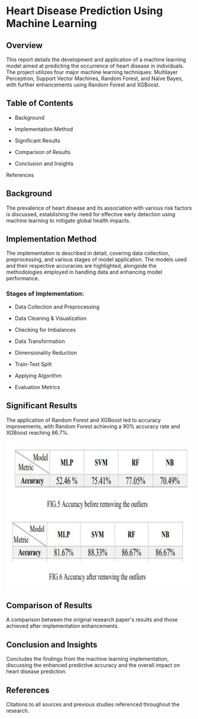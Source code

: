 # Heart Disease Prediction Using Machine Learning

## Overview
This report details the development and application of a machine learning model aimed at predicting the occurrence of heart disease in individuals. The project utilizes four major machine learning techniques: Multilayer Perceptron, Support Vector Machines, Random Forest, and Naïve Bayes, with further enhancements using Random Forest and XGBoost.

## Table of Contents
- Background

- Implementation Method

- Significant Results

- Comparison of Results

- Conclusion and Insights

References

## Background
The prevalence of heart disease and its association with various risk factors is discussed, establishing the need for effective early detection using machine learning to mitigate global health impacts.

## Implementation Method
The implementation is described in detail, covering data collection, preprocessing, and various stages of model application. The models used and their respective accuracies are highlighted, alongside the methodologies employed in handling data and enhancing model performance.

### Stages of Implementation:

- Data Collection and Preprocessing

- Data Cleaning & Visualization

- Checking for Imbalances

- Data Transformation

- Dimensionality Reduction

- Train-Test Split

- Applying Algorithm

- Evaluation Metrics

## Significant Results
The application of Random Forest and XGBoost led to accuracy improvements, with Random Forest achieving a 90% accuracy rate and XGBoost reaching 86.7%.

<img src="results_heart_disease_prediction.jpeg" alt="alt text" width="800" height="400"/>

## Comparison of Results
A comparison between the original research paper's results and those achieved after implementation enhancements.

## Conclusion and Insights
Concludes the findings from the machine learning implementation, discussing the enhanced predictive accuracy and the overall impact on heart disease prediction.

## References
Citations to all sources and previous studies referenced throughout the research.
